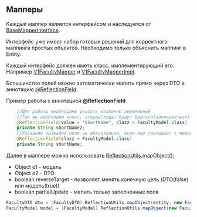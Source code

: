 ## Мапперы

Каждый маппер является интерфейсом и наследуется от [BaseMapperInterface](https://github.com/Yamaxila/Dean-backend/tree/dev/core/src/main/java/by/vstu/dean/core/models/mapper/BaseMapperInterface.java).

Интерфейс уже имеет набор готовых решений для корректного маппинга простых объектов. Необходимо только объяснить маппинг в Entity.

Каждый интерфейс должен иметь класс, имплементирующий его.
Например [V1FacultyMapper](https://github.com/Yamaxila/Dean-backend/tree/dev/app/src/main/java/by/vstu/dean/mapper/v1/v1FacultyMapper.java)
и [V1FacultyMapperImpl](https://github.com/Yamaxila/Dean-backend/tree/dev/app/src/main/java/by/vstu/dean/mapper/v1/impl/V1FacultyMapperImpl.java).

Большинство полей можно автоматически мапить прямо через DTO и аннотацию [@ReflectionField](https://github.com/Yamaxila/Dean-backend/tree/dev/core/src/main/java/by/vstu/dean/core/anotations/ReflectionField.java).

Пример работы с аннотацией **@ReflectionField** 
```java
    //Для работы необходимо указать название переменной
    //Так же необходим класс, откуда(куда) будут браться(записываться) данные 
    @ReflectionField(value = "shortName", clazz = FacultyModel.class)
    private String shortName2;
    //Указание названия поля не обязательно, если оно совпадает с моделью 
    @ReflectionField(clazz = FacultyModel.class)
    private String shortName;
```

Далее в маппере можно использовать [ReflectionUtils](https://github.com/Yamaxila/Dean-backend/tree/dev/core/src/main/java/by/vstu/dean/core/utils/ReflectionUtils.java).mapObject();

 - Object o1 - модель
 - Object o2 - DTO
 - boolean reverseTarget - позволяет менять конечную цель (DTO(false) или модель(true))
 - boolean partialUpdate - мапить только заполненные поля 

```java
FacultyDTO dto = (FacultyDTO) ReflectionUtils.mapObject(entity, new FacultyDTO(), false, false);
FacultyModel model = (FacultyModel) ReflectionUtils.mapObject(new FacultyModel(), dto, true, false);
```

